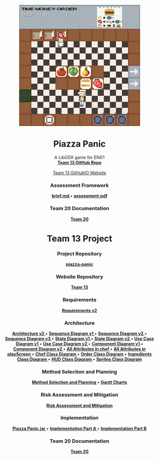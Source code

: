 <div align="center">
  <a href="https://github.com/team13eng1/piazza-panic/">
    <img src="./images/gameScreenshotTeam13a.png" alt="Logo" width="399" height="400">
  </a>

  <h1 align="center">Piazza Panic</h1>

  <p align="center">
    A LibGDX game for ENG1
    <br />
    <a href="https://github.com/team13eng1/piazza-panic"><strong>Team 13 GitHub Repo</strong></a>
    <br />
    <br />
    <a href="https://github.com/GourdoRamsay/GourdoRamsay.github.io/blob/Team20WebsiteIO/TEAM13README.md">Team 13 GitHubIO Website</a>
  </p>
</div>


<h3 align="center">Assessment Framework</h3>
<p align="center">
  <a href="./files/team13/documentsDocuments/brief.md"><strong> brief.md </strong></a>
  •
  <a href="./files/team13/documentsDocuments/eng1-team-assessment-1.pdf"><strong> assessment.pdf </strong></a>
</p>

<h3 align="center">Team 20 Documentation</h3>
<p align="center">
  <a href="https://github.com/GourdoRamsay/GourdoRamsay.github.io/blob/Team20WebsiteIO/README.md"><strong>Team 20</strong></a>
</p>

<h1 align="center">Team 13 Project</h1>
<h3 align="center">Project Repository</h3>
<p align="center">
  <a href="https://github.com/team13eng1/piazza-panic"><strong>piazza-panic</strong></a>
<p>

<h3 align="center">Website Repository</h3>
<p align="center">
  <a href="https://github.com/GourdoRamsay/GourdoRamsay.github.io/blob/Team20WebsiteIO/TEAM13README.md"><strong>Team 13</strong></a>
</p>
<h3 align="center">Requirements</h3>
<p align="center">
  <a href="./files/team13/documents/Requirements v2.pdf"><strong>Requirements v2</strong></a>
</p>
<h3 align="center">Architecture</h3>
<p align="center">
  <a href="./files/team13/documents/Architecture V2.pdf"><strong> Architecture v2 </strong></a>
  •
  <a href="./files/team13/documents/Sequence Diagram v1.pdf"><strong> Sequence Diagram v1 </strong></a>
  •
  <a href="./files/team13/documents/Sequence Diagram v2.pdf"><strong> Sequence Diagram v2 </strong></a>
  •
  <a href="./files/team13/documents/Sequence Diagram v3.pdf"><strong> Sequence Diagram v3 </strong></a>
  •
  <a href="./files/team13/documents/State Diagram v1.pdf"><strong> State Diagram v1 </strong></a>
  •
  <a href="./files/team13/documents/State Diagram v2.pdf"><strong> State Diagram v2 </strong></a>
  •
  <a href="./files/team13/documents/Use Case Diagram v1.pdf"><strong> Use Case Diagram v1 </strong></a>
  •
  <a href="./files/team13/documents/Use Case Diagram v2.pdf"><strong> Use Case Diagram v2 </strong></a>
  •
  <a href="./files/team13/documents/Component Diagram v1.pdf"><strong> Component Diagram v1 </strong></a>
  •
  <a href="./files/team13/documents/Component Diagram v2.pdf"><strong> Component Diagram v2 </strong></a>
  •
  <a href="./files/team13/documents/All attributes in chef.pdf"><strong> All Attributes in chef </strong></a>
  •
  <a href="./files/team13/documents/All attributes in playScreen.pdf"><strong> All Attributes in playScreen </strong></a>
  •
  <a href="./files/team13/documents/Chef Class Diagram.pdf"><strong> Chef Class Diagram </strong></a>
  •
  <a href="./files/team13/documents/Order Class Diagram.pdf"><strong> Order Class Diagram </strong></a>
  •
  <a href="./files/team13/documents/Ingredients Class Diagram.pdf"><strong> Ingredients Class Diagram </strong></a>
  •
  <a href="./files/team13/documents/HUD Class Diagram.pdf"><strong> HUD Class Diagram </strong></a>
  •
  <a href="./files/team13/documents/Sprites Class Diagram.pdf"><strong> Sprites Class Diagram </strong></a>
</p>
<h3 align="center">Method Selection and Planning</h3>
<p align="center">
  <a href="./files/team13/documents/Method Selection and Planning.pdf"><strong> Method Selection and Planning </strong></a>
  •
  <a href="https://github.com/GourdoRamsay/GourdoRamsay.github.io/blob/Team20WebsiteIO/GANTT.md"><strong> Gantt Charts </strong></a>
</p>
<h3 align="center">Risk Assessment and Mitigation</h3>
<p align="center">
  <a href="./files/team13/documents/Risk Assessment and Mitigation v2.pdf"><strong>Risk Assessment and Mitigation</strong></a>
</p>
<h3 align="center">Implementation</h3>
<p align="center">
  <a href="./files/team13/game/Piazza Panic.jar" download><strong> Piazza Panic.jar </strong></a>
  •
  <a href="./files/team13/game/piazza-panic-main (1).zip" download><strong> Implementation Part A </strong></a>
  •
  <a href="./files/team13/documents/Implementation Part B.pdf"><strong> Implementation Part B </strong></a>
</p>

<h3 align="center">Team 20 Documentation</h3>
<p align="center">
  <a href="https://github.com/GourdoRamsay/GourdoRamsay.github.io/blob/Team20WebsiteIO/README.md"><strong>Team 20</strong></a>
</p>